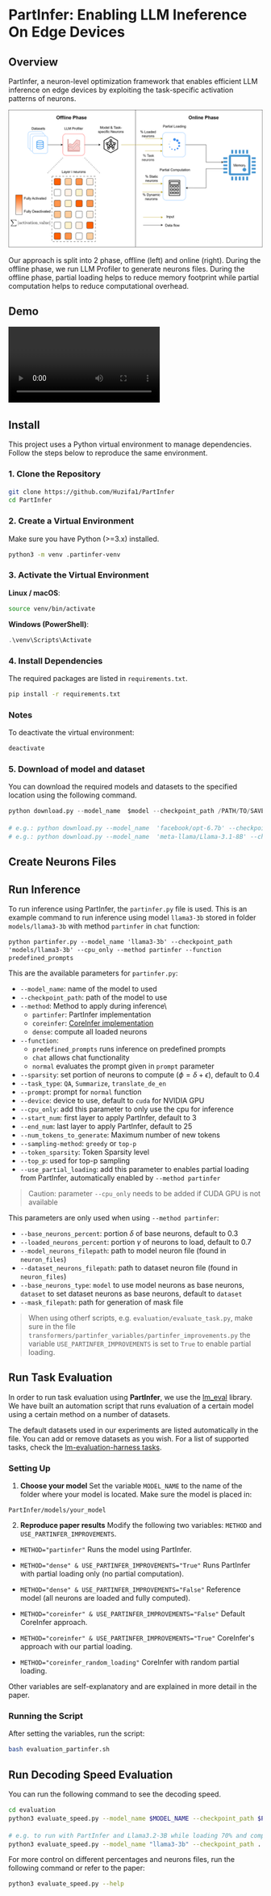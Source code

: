 # PartInfer: Enabling LLM Ineference On Edge Devices

## Overview

PartInfer, a neuron-level optimization framework that enables efficient LLM inference on edge devices by exploiting the task-specific activation patterns of neurons. 

![Overview](assets/overview.svg)

Our approach is split into 2 phase, offline (left) and online (right). During the offline phase, we run LLM Profiler to generate neurons files. During the offline phase, partial loading helps to reduce memory footprint while partial computation helps to reduce computational overhead.

## Demo

![Demo](assets/demo.mp4)

## Install

This project uses a Python virtual environment to manage dependencies. Follow the steps below to reproduce the same environment.

### 1. Clone the Repository

```bash
git clone https://github.com/Huzifa1/PartInfer
cd PartInfer
```

### 2. Create a Virtual Environment

Make sure you have Python (>=3.x) installed.

```bash
python3 -m venv .partinfer-venv
```

### 3. Activate the Virtual Environment

**Linux / macOS**:
    
```bash
source venv/bin/activate
```
    
**Windows (PowerShell)**:
    
```powershell
.\venv\Scripts\Activate
```
    

### 4. Install Dependencies

The required packages are listed in `requirements.txt`.

```bash
pip install -r requirements.txt
```

### Notes
    
To deactivate the virtual environment:
    
```bash
deactivate
```

### 5. Download of model and dataset

You can download the required models and datasets to the specified location using the following command.

```python
python download.py --model_name  $model --checkpoint_path /PATH/TO/SAVE/MODEL --data_name $dataset --data_config $data_config  --datasave_path /PATH/TO/SAVE/DATASET

# e.g.: python download.py --model_name  'facebook/opt-6.7b' --checkpoint_path "./models/opt-6.7b" --data_name "truthfulqa/truthful_qa" --data_config "generation" --datasave_path "./dataset/trurthul_qa"
# e.g.: python download.py --model_name  'meta-llama/Llama-3.1-8B' --checkpoint_path "./models/llama3-8b" --data_name "truthfulqa/truthful_qa" --data_config "generation" --datasave_path "./dataset/trurthul_qa" --token "xxxxx"
```

## Create Neurons Files

## Run Inference

To run inference using PartInfer, the `partinfer.py` file is used. This is an example command to run inference using model `llama3-3b` stored in folder `models/llama3-3b` with method `partinfer` in `chat` function:
```
python partinfer.py --model_name 'llama3-3b' --checkpoint_path 'models/llama3-3b' --cpu_only --method partinfer --function predefined_prompts
```

This are the available parameters for `partinfer.py`:
- `--model_name`: name of the model to used
- `--checkpoint_path`: path of the model to use
- `--method`: Method to apply during inference\
  - `partinfer`: PartInfer implementation
  - `coreinfer`: [CoreInfer implementation](https://github.com/wangqinsi1/CoreInfer)
  - `dense`: compute all loaded neurons
- `--function`:
  - `predefined_prompts` runs inference on predefined prompts
  - `chat` allows chat functionality
  - `normal` evaluates the prompt given in `prompt` parameter
- `--sparsity`: set portion of neurons to compute ($\phi = \delta + \epsilon$), default to $0.4$
- `--task_type`: ``QA``, ``Summarize``, ``translate_de_en``
- `--prompt`: prompt for `normal` function
- `--device`: device to use, default to `cuda` for NVIDIA GPU
- `--cpu_only`: add this parameter to only use the cpu for inference
- `--start_num`: first layer to apply PartInfer, default to $3$
- `--end_num`: last layer to apply PartInfer, default to $25$
- `--num_tokens_to_generate`: Maximum number of new tokens
- `--sampling-method`: `greedy` or `top-p`
- `--token_sparsity`: Token Sparsity level
- `--top_p`: used for top-p sampling
- `--use_partial_loading`: add this parameter to enables partial loading from PartInfer, automatically enabled by `--method partinfer`
> Caution: parameter `--cpu_only` needs to be added if CUDA GPU is not available

This parameters are only used when using `--method partinfer`:
- `--base_neurons_percent`: portion $\delta$ of base neurons, default to $0.3$
- `--loaded_neurons_percent`: portion $\gamma$ of neurons to load, default to $0.7$
- `--model_neurons_filepath`: path to model neuron file (found in `neuron_files`)
- `--dataset_neurons_filepath`: path to dataset neuron file (found in `neuron_files`)
- `--base_neurons_type`: `model` to use model neurons as base neurons, `dataset` to set dataset neurons as base neurons, default to `dataset`
- `--mask_filepath`: path for generation of mask file

> When using otherf scripts, e.g. `evaluation/evaluate_task.py`, make sure in the file `transformers/partinfer_variables/partinfer_improvements.py` the variable ``USE_PARTINFER_IMPROVEMENTS`` is set to `True` to enable partial loading.

## Run Task Evaluation

In order to run task evaluation using **PartInfer**, we use the [lm_eval](https://github.com/EleutherAI/lm-evaluation-harness) library.
We have built an automation script that runs evaluation of a certain model using a certain method on a number of datasets.

The default datasets used in our experiments are listed automatically in the file. You can add or remove datasets as you wish.
For a list of supported tasks, check the [lm-evaluation-harness tasks](https://github.com/EleutherAI/lm-evaluation-harness/tree/main/lm_eval/tasks).

### Setting Up

1. **Choose your model**
   Set the variable `MODEL_NAME` to the name of the folder where your model is located.
   Make sure the model is placed in:

```
PartInfer/models/your_model
```

2. **Reproduce paper results**
Modify the following two variables: `METHOD` and `USE_PARTINFER_IMPROVEMENTS`.

- `METHOD="partinfer"`
  Runs the model using PartInfer.

- `METHOD="dense" & USE_PARTINFER_IMPROVEMENTS="True"`
  Runs PartInfer with partial loading only (no partial computation).

- `METHOD="dense" & USE_PARTINFER_IMPROVEMENTS="False"`
  Reference model (all neurons are loaded and fully computed).

- `METHOD="coreinfer" & USE_PARTINFER_IMPROVEMENTS="False"`
  Default CoreInfer approach.

- `METHOD="coreinfer" & USE_PARTINFER_IMPROVEMENTS="True"`
  CoreInfer's approach with our partial loading.

- `METHOD="coreinfer_random_loading"`
  CoreInfer with random partial loading.

Other variables are self-explanatory and are explained in more detail in the paper.


### Running the Script

After setting the variables, run the script:

```bash
bash evaluation_partinfer.sh
```

## Run Decoding Speed Evaluation

You can run the following command to see the decoding speed.

```bash
cd evaluation
python3 evaluate_speed.py --model_name $MODEL_NAME --checkpoint_path $PATH_TO_MODEL --num_tokens_to_generate $NUM_TOKENS --method $METHOD

# e.g. to run with PartInfer and Llama3.2-3B while loading 70% and computing 40% of neurons:
python3 evaluate_speed.py --model_name "llama3-3b" --checkpoint_path ../models/llama3-3b --num_tokens_to_generate 256 --method "partinfer" --loaded_neurons_percent 0.7 --sparsity -0.4
```

For more control on different percentages and neurons files, run the following command or refer to the paper:
```bash
python3 evaluate_speed.py --help
```
